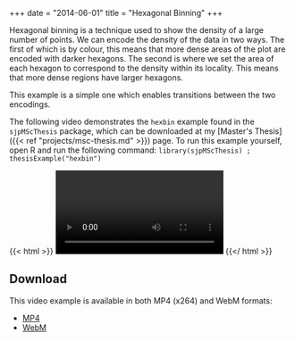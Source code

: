 +++
date = "2014-06-01"
title = "Hexagonal Binning"
+++

Hexagonal binning is a technique used to show the density of a large number of
points. We can encode the density of the data in two ways. The first of which
is by colour, this means that more dense areas of the plot are encoded with
darker hexagons. The second is where we set the area of each hexagon to
correspond to the density within its locality. This means that more dense
regions have larger hexagons.

This example is a simple one which enables transitions between the two encodings.

The following video demonstrates the `hexbin` example found in the
`sjpMScThesis` package, which can be downloaded at my [Master's Thesis]({{< ref "projects/msc-thesis.md" >}}) page.
To run this example yourself, open R and run the following
command: `library(sjpMScThesis) ; thesisExample("hexbin")`

{{< html >}}
<video controls>
  <source src="hexagonal-binning.mp4" type="video/mp4; codecs=avc1.64001E">
  <source src="hexagonal-binning.webm" type="video/webm; codecs=vp8">
  <source src="hexagonal-binning-iphone.mp4" type="video/mp4; codecs=avc1.42E01E">
</video>
{{</ html >}}

## Download

This video example is available in both MP4 (x264) and WebM formats:

* [MP4](hexagonal-binning.mp4)
* [WebM](hexagonal-binning.webm)
